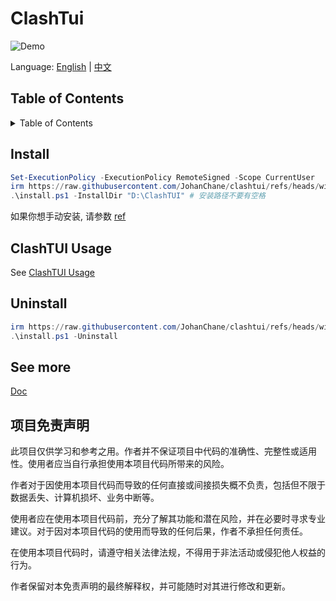 # ClashTui

![Demo](https://github.com/user-attachments/assets/7a35f4a7-e400-4e73-b2ec-0d68f287b99c)

Language: [English](./README.md) | [中文](./README_ZH.md)

## Table of Contents

<details>
<summary>Table of Contents</summary>
<!-- vim-markdown-toc GFM -->

* [Install](#install)
* [ClashTUI Usage](#clashtui-usage)
* [Uninstall](#uninstall)
* [See more](#see-more)
* [项目免责声明](#项目免责声明)

<!-- vim-markdown-toc -->
</details>

## Install

```powershell
Set-ExecutionPolicy -ExecutionPolicy RemoteSigned -Scope CurrentUser
irm https://raw.githubusercontent.com/JohanChane/clashtui/refs/heads/win/install.ps1 -outfile 'install.ps1'
.\install.ps1 -InstallDir "D:\ClashTUI" # 安装路径不要有空格
```

如果你想手动安装, 请参数 [ref](https://github.com/JohanChane/clashtui/blob/main/Doc/win/install_clashtui_manually_zh.md)

## ClashTUI Usage

See [ClashTUI Usage](https://github.com/JohanChane/clashtui/blob/main/Doc/win/clashtui_usage.md)

## Uninstall

```powershell
irm https://raw.githubusercontent.com/JohanChane/clashtui/refs/heads/win/install.ps1 -outfile 'install.ps1'
.\install.ps1 -Uninstall
```

## See more

[Doc](https://github.com/JohanChane/clashtui/tree/main/Doc)

## 项目免责声明

此项目仅供学习和参考之用。作者并不保证项目中代码的准确性、完整性或适用性。使用者应当自行承担使用本项目代码所带来的风险。

作者对于因使用本项目代码而导致的任何直接或间接损失概不负责，包括但不限于数据丢失、计算机损坏、业务中断等。

使用者应在使用本项目代码前，充分了解其功能和潜在风险，并在必要时寻求专业建议。对于因对本项目代码的使用而导致的任何后果，作者不承担任何责任。

在使用本项目代码时，请遵守相关法律法规，不得用于非法活动或侵犯他人权益的行为。

作者保留对本免责声明的最终解释权，并可能随时对其进行修改和更新。
